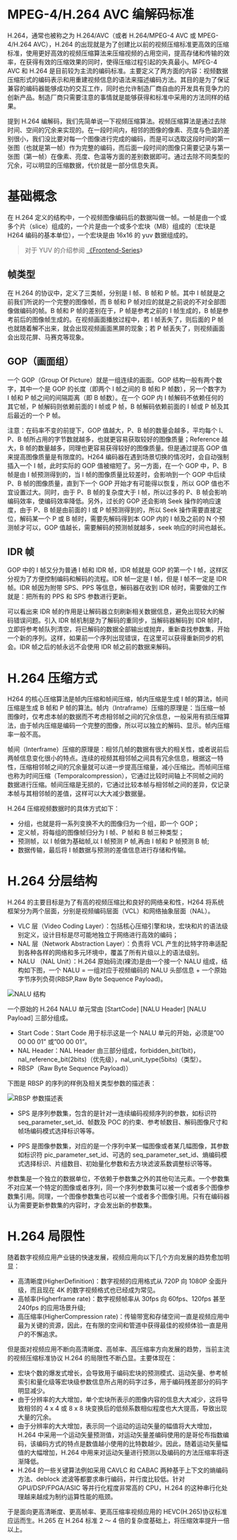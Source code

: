 # MPEG-4/H.264 AVC 编解码标准

H.264，通常也被称之为 H.264/AVC（或者 H.264/MPEG-4 AVC 或 MPEG-4/H.264 AVC），H.264 的出现就是为了创建比以前的视频压缩标准更高效的压缩标准，使用更好高效的视频压缩算法来压缩视频的占用空间，提高存储和传输的效率，在获得有效的压缩效果的同时，使得压缩过程引起的失真最小。MPEG-4 AVC 和 H.264 是目前较为主流的编码标准。主要定义了两方面的内容：视频数据压缩形式的编码表示和用重建视频信息的语法来描述编码方法。其目的是为了保证兼容的编码器能够成功的交互工作，同时也允许制造厂商自由的开发具有竞争力的创新产品。制造厂商只需要注意的事情就是能够获得和标准中采用的方法同样的结果。

提到 H.264 编解码，我们先简单说一下视频压缩算法。视频压缩算法是通过去除时间、空间的冗余来实现的。在一段时间内，相邻的图像的像素、亮度与色温的差别很小，我们没比要对每一个图像进行完成的编码，而是可以选取这段时间的第一张图（也就是第一帧）作为完整的编码，而后面一段时间的图像只需要记录与第一张图（第一帧）在像素、亮度、色温等方面的差别数据即可。通过去除不同类型的冗余，可以明显的压缩数据，代价就是一部分信息失真。

# 基础概念

在 H.264 定义的结构中，一个视频图像编码后的数据叫做一帧。一帧是由一个或多个片（slice）组成的，一个片是由一个或多个宏块（MB）组成的（宏块是 H264 编码的基本单位），一个宏块是由 16x16 的 yuv 数据组成的。

> 对于 YUV 的介绍参阅 [《Frontend-Series](https://github.com/wx-chevalier/Frontend-Series/search?q=YUV)》

## 帧类型

在 H.264 的协议中，定义了三类帧，分别是 I 帧、B 帧和 P 帧。其中 I 帧就是之前我们所说的一个完整的图像帧，而 B 帧和 P 帧对应的就是之前说的不对全部图像做编码的帧。B 帧和 P 帧的差别在于，P 帧是参考之前的 I 帧生成的，B 帧是参考前后的图像帧生成的。在视频画面播放过程中，若 I 帧丢失了，则后面的 P 帧也就随着解不出来，就会出现视频画面黑屏的现象；若 P 帧丢失了，则视频画面会出现花屏、马赛克等现象。

## GOP（画面组）

一个 GOP（Group Of Picture）就是一组连续的画面。GOP 结构一般有两个数字，其中一个是 GOP 的长度（即两个 I 帧之间的 B 帧和 P 帧数），另一个数字为 I 帧和 P 帧之间的间隔距离（即 B 帧数）。在一个 GOP 内 I 帧解码不依赖任何的其它帧，P 帧解码则依赖前面的 I 帧或 P 帧，B 帧解码依赖前面的 I 帧或 P 帧及其后最近的一个 P 帧。

注意：在码率不变的前提下，GOP 值越大，P、B 帧的数量会越多，平均每个 I、P、B 帧所占用的字节数就越多，也就更容易获取较好的图像质量；Reference 越大，B 帧的数量越多，同理也更容易获得较好的图像质量。但是通过提高 GOP 值来提高图像质量是有限度的。H264 编码器在遇到场景切换的情况时，会自动强制插入一个 I 帧，此时实际的 GOP 值被缩短了。另一方面，在一个 GOP 中，P、B 帧是由 I 帧预测得到的，当 I 帧的图像质量比较差时，会影响到一个 GOP 中后续 P、B 帧的图像质量，直到下一个 GOP 开始才有可能得以恢复，所以 GOP 值也不宜设置过大。同时，由于 P、B 帧的复杂度大于 I 帧，所以过多的 P、B 帧会影响编码效率，使编码效率降低。另外，过长的 GOP 还会影响 Seek 操作的响应速度，由于 P、B 帧是由前面的 I 或 P 帧预测得到的，所以 Seek 操作需要直接定位，解码某一个 P 或 B 帧时，需要先解码得到本 GOP 内的 I 帧及之前的 N 个预测帧才可以，GOP 值越长，需要解码的预测帧就越多，seek 响应的时间也越长。

## IDR 帧

GOP 中的 I 帧又分为普通 I 帧和 IDR 帧，IDR 帧就是 GOP 的第一个 I 帧，这样区分视为了方便控制编码和解码的流程。IDR 帧一定是 I 帧，但是 I 帧不一定是 IDR 帧。IDR 帧因为附带 SPS、PPS 等信息，解码器在收到 IDR 帧时，需要做的工作就是：把所有的 PPS 和 SPS 参数进行更新。

可以看出来 IDR 帧的作用是让解码器立刻刷新相关数据信息，避免出现较大的解码错误问题。引入 IDR 帧机制是为了解码的重同步，当解码器解码到 IDR 帧时，立即将参考帧队列清空，将已解码的数据全部输出或抛弃，重新查找参数集，开始一个新的序列。这样，如果前一个序列出现错误，在这里可以获得重新同步的机会。IDR 帧之后的帧永远不会使用 IDR 帧之前的数据来解码。

# H.264 压缩方式

H264 的核心压缩算法是帧内压缩和帧间压缩，帧内压缩是生成 I 帧的算法，帧间压缩是生成 B 帧和 P 帧的算法。帧内（Intraframe）压缩的原理是：当压缩一帧图像时，仅考虑本帧的数据而不考虑相邻帧之间的冗余信息，一般采用有损压缩算法，由于帧内压缩是编码一个完整的图像，所以可以独立的解码、显示。帧内压缩率一般不高。

帧间（Interframe）压缩的原理是：相邻几帧的数据有很大的相关性，或者说前后两帧信息变化很小的特点。连续的视频其相邻帧之间具有冗余信息，根据这一特性，压缩相邻帧之间的冗余量就可以进一步提高压缩量，减小压缩比。而帧间压缩也称为时间压缩（Temporalcompression），它通过比较时间轴上不同帧之间的数据进行压缩。帧间压缩是无损的，它通过比较本帧与相邻帧之间的差异，仅记录本帧与其相邻帧的差值，这样可以大大减少数据量。

H.264 压缩视频数据时的具体方式如下：

- 分组，也就是将一系列变换不大的图像归为一个组，即一个 GOP；
- 定义帧，将每组的图像帧归分为 I 帧、P 帧和 B 帧三种类型；
- 预测帧，以 I 帧做为基础帧,以 I 帧预测 P 帧,再由 I 帧和 P 帧预测 B 帧;
- 数据传输，最后将 I 帧数据与预测的差值信息进行存储和传输。

# H.264 分层结构

H.264 的主要目标是为了有高的视频压缩比和良好的网络亲和性，H264 将系统框架分为两个层面，分别是视频编码层面（VCL）和网络抽象层面（NAL）。

- VLC 层（Video Coding Layer）：包括核心压缩引擎和块，宏块和片的语法级别定义，设计目标是尽可能地独立于网络进行高效的编码；
- NAL 层（Network Abstraction Layer）：负责将 VCL 产生的比特字符串适配到各种各样的网络和多元环境中，覆盖了所有片级以上的语法级别。
- NALU （NAL Unit）：H.264 原始码流(裸流)是由一个接一个 NALU 组成，结构如下图，一个 NALU = 一组对应于视频编码的 NALU 头部信息 + 一个原始字节序列负荷(RBSP,Raw Byte Sequence Payload)。

![NALU 结构](https://s3.ax1x.com/2020/11/14/DCPOQe.md.png)

一个原始的 H.264 NALU 单元常由 [StartCode] [NALU Header] [NALU Payload] 三部分组成。

- Start Code：Start Code 用于标示这是一个 NALU 单元的开始，必须是”00 00 00 01” 或”00 00 01”。
- NAL Header：NAL Header 由三部分组成，forbidden_bit(1bit)，nal_reference_bit(2bits)（优先级），nal_unit_type(5bits)（类型）。
- RBSP（Raw Byte Sequence Payload)）

下图是 RBSP 的序列的样例及相关类型参数的描述表：

![RBSP 参数描述表](https://s3.ax1x.com/2020/11/15/DiinYt.png)

- SPS 是序列参数集，包含的是针对一连续编码视频序列的参数，如标识符 seq_parameter_set_id、帧数及 POC 的约束、参考帧数目、解码图像尺寸和帧场编码模式选择标识等等。

- PPS 是图像参数集，对应的是一个序列中某一幅图像或者某几幅图像，其参数如标识符 pic_parameter_set_id、可选的 seq_parameter_set_id、熵编码模式选择标识、片组数目、初始量化参数和去方块滤波系数调整标识等等。

参数集是一个独立的数据单位，不依赖于参数集之外的其他句法元素。一个参数集不对应某一个特定的图像或者序列，同一个序列参数集可以被一个或者多个图像参数集引用。同理，一个图像参数集也可以被一个或者多个图像引用。只有在编码器认为需要更新参数集的内容时，才会发出新的参数集。

# H.264 局限性

随着数字视频应用产业链的快速发展，视频应用向以下几个方向发展的趋势愈加明显：

- 高清晰度(HigherDefinition)：数字视频的应用格式从 720P 向 1080P 全面升级，而且现在 4K 的数字视频格式也已经成为常见。
- 高帧率(Higherframe rate)：数字视频帧率从 30fps 向 60fps、120fps 甚至 240fps 的应用场景升级;
- 高压缩率(HigherCompression rate)：传输带宽和存储空间一直是视频应用中最为关键的资源，因此，在有限的空间和管道中获得最佳的视频体验一直是用户的不懈追求。

但是面对视频应用不断向高清晰度、高帧率、高压缩率方向发展的趋势，当前主流的视频压缩标准协议 H.264 的局限性不断凸显。主要体现在：

- 宏块个数的爆发式增长，会导致用于编码宏块的预测模式、运动矢量、参考帧索引和量化级等宏块级参数信息所占用的码字过多，用于编码残差部分的码字明显减少。
- 由于分辨率的大大增加，单个宏块所表示的图像内容的信息大大减少，这将导致相邻的 4 x 4 或 8 x 8 块变换后的低频系数相似程度也大大提高，导致出现大量的冗余。
- 由于分辨率的大大增加，表示同一个运动的运动矢量的幅值将大大增加，H.264 中采用一个运动矢量预测值，对运动矢量差编码使用的是哥伦布指数编码，该编码方式的特点是数值越小使用的比特数越少。因此，随着运动矢量幅值的大幅增加，H.264 中用来对运动矢量进行预测以及编码的方法压缩率将逐渐降低。
- H.264 的一些关键算法例如采用 CAVLC 和 CABAC 两种基于上下文的熵编码方法、deblock 滤波等都要求串行编码，并行度比较低。针对 GPU/DSP/FPGA/ASIC 等并行化程度非常高的 CPU，H.264 的这种串行化处理越来越成为制约运算性能的瓶颈。

于是面向更高清晰度、更高帧率、更高压缩率视频应用的 HEVC(H.265)协议标准应运而生。H.265 在 H.264 标准 2 ～ 4 倍的复杂度基础上，将压缩效率提升一倍以上。
